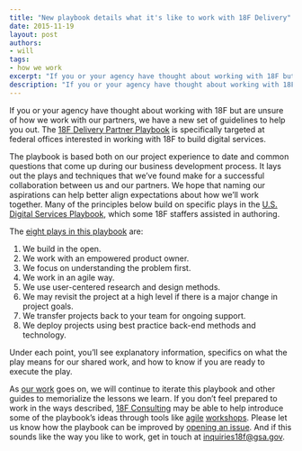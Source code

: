 ```yaml
---
title: "New playbook details what it's like to work with 18F Delivery"
date: 2015-11-19
layout: post
authors:
- will
tags:
- how we work
excerpt: "If you or your agency have thought about working with 18F but are unsure of how we work with our partners, we have a new set of guidelines to help you out. The 18F Delivery Partner Playbook is specifically targeted at federal offices interested in working with 18F to build digital services."
description: "If you or your agency have thought about working with 18F but are unsure of how we work with our partners, we have a new set of guidelines to help you out. The 18F Delivery Partner Playbook is specifically targeted at federal offices interested in working with 18F to build digital services."
---
```


If you or your agency have thought about working with 18F but are unsure
of how we work with our partners, we have a new set of guidelines to
help you out. The [18F Delivery Partner Playbook](https://pages.18f.gov/partnership-playbook/) is specifically
targeted at federal offices interested in working with 18F to build
digital services.

The playbook is based both on our project experience to date and common
questions that come up during our business development process. It lays
out the plays and techniques that we’ve found make for a successful
collaboration between us and our partners. We hope that naming our
aspirations can help better align expectations about how we’ll work
together. Many of the principles below build on specific plays in the
[U.S. Digital Services Playbook](https://playbook.cio.gov/), which some
18F staffers assisted in authoring.

The [eight plays in this playbook](https://pages.18f.gov/partnership-playbook/) are:

1.  We build in the open.
2.  We work with an empowered product owner.
3.  We focus on understanding the problem first.
4.  We work in an agile way.
5.  We use user-centered research and design methods.
6.  We may revisit the project at a high level if there is a major change in project goals.
7.  We transfer projects back to your team for ongoing support.
8.  We deploy projects using best practice back-end methods and technology.

Under each point, you’ll see explanatory information, specifics on what
the play means for our shared work, and how to know if you are ready to
execute the play.

As [our work](https://18f.gsa.gov/dashboard)
goes on, we will continue to iterate this playbook and other guides to
memorialize the lessons we learn. If you don’t feel prepared to work in
the ways described, [18F Consulting](https://18f.gsa.gov/consulting/)
may be able to help introduce some of the playbook’s ideas through tools
like
[agile](https://18f.gsa.gov/2015/02/11/a-story-of-an-agile-workshop/)
[workshops](https://18f.gsa.gov/2015/08/31/how-playing-with-legos-taught-executives-agile/).
Please let us know how the playbook can be improved by
[opening an issue](https://github.com/18F/partnership-playbook/issues). And if this
sounds like the way you like to work, get in touch at
[inquiries18f@gsa.gov](mailto:inquiries18f@gsa.gov).
